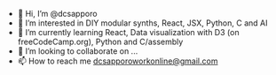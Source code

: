 - 👋 Hi, I’m @dcsapporo
- 👀 I’m interested in DIY modular synths, React, JSX, Python, C and AI
- 🌱 I’m currently learning React, Data visualization with D3 (on freeCodeCamp.org), Python and C/assembly
- 💞️ I’m looking to collaborate on ...
- 📫 How to reach me dcsapporoworkonline@gmail.com

<!---
dcsapporo/dcsapporo is a ✨ special ✨ repository because its `README.md` (this file) appears on your GitHub profile.
You can click the Preview link to take a look at your changes.
--->

